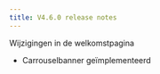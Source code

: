 ```yaml
---
title: V4.6.0 release notes
---
```


Wijzigingen in de welkomstpagina

- Carrouselbanner geïmplementeerd
